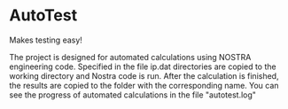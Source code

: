 # AutoTest
Makes testing easy!

The project is designed for automated calculations using NOSTRA engineering code. 
Specified in the file ip.dat directories are copied to the working directory and Nostra code is run. 
After the calculation is finished, the results are copied to the folder with the corresponding name.
You can see the progress of automated calculations in the file "autotest.log"
